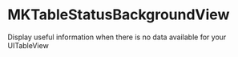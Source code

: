 # MKTableStatusBackgroundView
Display useful information when there is no data available for your UITableView
